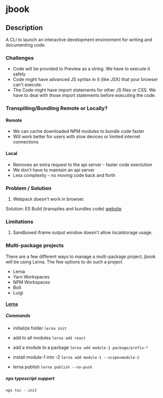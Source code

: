 # jbook

## Description

A CLI to launch an interactive development environment for writing and documenting code.

### Challenges

* Code will be provided to Preview as a string. We have to execute it safely
* Code might have advanced JS syntax in it (like JSX) that your browser can't execute.
* The Code might have import statements for other JS files or CSS. We have to deal with those import statements before executing the code.

### Transpilling/Bundling Remote or Locally?

#### Remote

* We can cache downloaded NPM modules to bundle code faster
* Will work better for users with slow devices or limited internet connections

#### Local

* Removes an extra request to the api server - faster code exectution
* We don't have to maintain an api server
* Less complexity - no moving code back and forth

### Problem / Solution

1) Webpack doesn't work in browser.

Solution: ES Build (transpiles and bundles code) [website](https://esbuild.github.io)

### Limitations

1) Sandboxed iframe output window doesn't allow localstorage usage.

### Multi-package projects

There are a few different ways to manage a multi-package project, jbook will be using Lerna.  The few options to do such a project.

* Lerna
* Yarn Workspaces
* NPM Workspaces
* Bolt
* Luigi

#### [Lerna](https://lerna.js.org/docs/introduction)

##### Commands

* initialize folder `lerna init`

* add to all modules `lerna add react`
* add a module to a package `lerna add module-1 package/prefix-*`
* install module-1 into -2 `lerna add module-1 --scope=module-2`

* lerna publish `lerna publish --no-push`

##### npx typescript support

`npx tsc --init`
